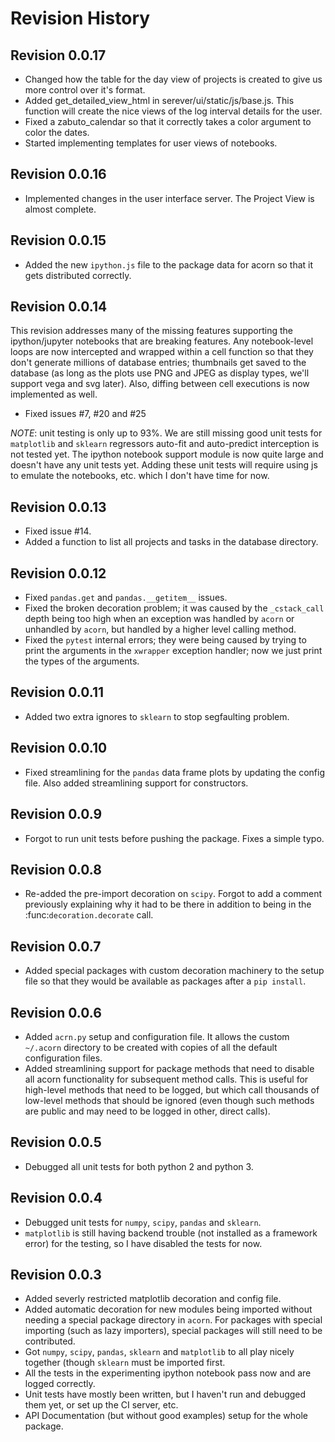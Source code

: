 # Revision History

## Revision 0.0.17

- Changed how the table for the day view of projects is created to give
  us more control over it's format.
- Added get_detailed_view_html in serever/ui/static/js/base.js. This
  function will create the nice views of the log interval details for the
  user.
- Fixed a zabuto_calendar so that it correctly takes a color argument
  to color the dates.
- Started implementing templates for user views of notebooks.

## Revision 0.0.16

- Implemented changes in the user interface server. The Project View is almost complete.

## Revision 0.0.15

- Added the new `ipython.js` file to the package data for acorn so that it gets
  distributed correctly.

## Revision 0.0.14

This revision addresses many of the missing features supporting the
ipython/jupyter notebooks that are breaking features. Any notebook-level loops
are now intercepted and wrapped within a cell function so that they don't
generate millions of database entries; thumbnails get saved to the database (as
long as the plots use PNG and JPEG as display types, we'll support vega and svg
later). Also, diffing between cell executions is now implemented as well. 

- Fixed issues #7, #20 and #25

*NOTE*: unit testing is only up to 93%. We are still missing good unit tests for
`matplotlib` and `sklearn` regressors auto-fit and auto-predict interception is
not tested yet. The ipython notebook support module is now quite large and
doesn't have any unit tests yet. Adding these unit tests will require using js
to emulate the notebooks, etc. which I don't have time for now.

## Revision 0.0.13

- Fixed issue #14.
- Added a function to list all projects and tasks in the database directory.

## Revision 0.0.12

- Fixed `pandas.get` and `pandas.__getitem__` issues.
- Fixed the broken decoration problem; it was caused by the `_cstack_call` depth being too high when an exception was handled by `acorn` or unhandled by `acorn`, but handled by a higher level calling method.
- Fixed the `pytest` internal errors; they were being caused by trying to print the arguments in the `xwrapper` exception handler; now we just print the types of the arguments.

## Revision 0.0.11

- Added two extra ignores to `sklearn` to stop segfaulting problem.

## Revision 0.0.10

- Fixed streamlining for the `pandas` data frame plots by updating the config file. Also added streamlining support for constructors.

## Revision 0.0.9

- Forgot to run unit tests before pushing the package. Fixes a simple typo.

## Revision 0.0.8

- Re-added the pre-import decoration on `scipy`. Forgot to add a comment previously explaining why it had to be there in addition to being in the :func:`decoration.decorate` call.

## Revision 0.0.7

- Added special packages with custom decoration machinery to the setup file so that they would be available as packages after a `pip install`.

## Revision 0.0.6

- Added `acrn.py` setup and configuration file. It allows the custom `~/.acorn` directory to be created with copies of all the default configuration files.
- Added streamlining support for package methods that need to disable all acorn functionality for subsequent method calls. This is useful for high-level methods that need to be logged, but which call thousands of low-level methods that should be ignored (even though such methods are public and may need to be logged in other, direct calls).

## Revision 0.0.5

- Debugged all unit tests for both python 2 and python 3.

## Revision 0.0.4

- Debugged unit tests for `numpy`, `scipy`, `pandas` and `sklearn`.
- `matplotlib` is still having backend trouble (not installed as a framework error) for the testing, so I have disabled the tests for now.

## Revision 0.0.3

- Added severly restricted matplotlib decoration and config file.
- Added automatic decoration for new modules being imported without needing a special package directory in `acorn`. For packages with special importing (such as lazy importers), special packages will still need to be contributed.
- Got `numpy`, `scipy`, `pandas`, `sklearn` and `matplotlib` to all play nicely together (though `sklearn` must be imported first.
- All the tests in the experimenting ipython notebook pass now and are logged correctly.
- Unit tests have mostly been written, but I haven't run and debugged them yet, or set up the CI server, etc.
- API Documentation (but without good examples) setup for the whole package.
